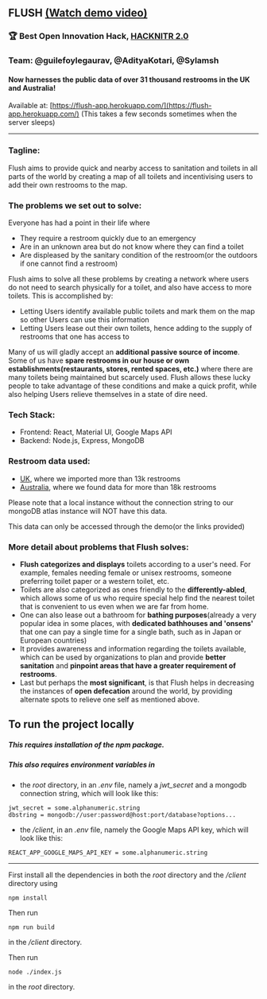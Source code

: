 
## FLUSH [(Watch demo video)](https://www.youtube.com/watch?v=Vs-9cdrkRK8)
### 🏆 Best Open Innovation Hack, [HACKNITR 2.0](https://hacknitr2.devfolio.co/submissions?show_winners=true)
### Team: @guilefoylegaurav, @AdityaKotari, @Sylamsh
#### Now harnesses the public data of over 31 thousand restrooms in the UK and Australia! 

Available at: [https://flush-app.herokuapp.com/](https://flush-app.herokuapp.com/) (This takes a few seconds sometimes when the server sleeps)


_______________
### Tagline:
Flush aims to provide quick and nearby access to sanitation and toilets in all parts of the world by creating a map of all toilets and incentivising users to add their own restrooms to the map.
### The problems we set out to solve:
Everyone has had a point in their life where
- They require a restroom quickly due to an emergency
- Are in an unknown area but do not know where they can find a toilet
- Are displeased by the sanitary condition of the restroom(or the outdoors if one cannot find a restroom)

Flush aims to solve all these problems by creating a network where users do not need to search physically for a toilet, and also have access to more toilets. This is accomplished by:
- Letting Users identify available public toilets and mark them on the map so other Users can use this information
- Letting Users lease out their own toilets, hence adding to the supply of restrooms that one has access to

Many of us will gladly accept an **additional passive source of income**. Some of us have **spare restrooms in our house or own establishments(restaurants, stores, rented spaces, etc.)** where there are many toilets being maintained but scarcely used. Flush allows these lucky people to take advantage of these conditions and make a quick profit, while also helping Users relieve themselves in a state of dire need.

### Tech Stack:
- Frontend: React, Material UI, Google Maps API
- Backend: Node.js, Express, MongoDB
### Restroom data used:
- [UK](https://www.toiletmap.org.uk/about), where we imported more than 13k restrooms
- [Australia](https://data.gov.au/data/dataset/national-public-toilet-map), where we found data for more than 18k restrooms

Please note that a local instance without the connection string to our mongoDB atlas instance will NOT have this data. 

This data can only be accessed through the demo(or the links provided)


### More detail about problems that Flush solves:
- **Flush categorizes and displays** toilets according to a user's need. For example, females needing female or unisex restrooms, someone preferring toilet paper or a western toilet, etc.
- Toilets are also categorized as ones friendly to the **differently-abled**, which allows some of us who require special help find the nearest toilet that is convenient to us even when we are far from home.
- One can also lease out a bathroom for **bathing purposes**(already a very popular idea in some places, with **dedicated bathhouses and 'onsens'** that one can pay a single time for a single bath, such as in Japan or European countries)
- It provides awareness and information regarding the toilets available, which can be used by organizations to plan and provide **better sanitation** and **pinpoint areas that have a greater requirement of restrooms**.  
- Last but perhaps the **most significant**, is that Flush helps in decreasing the instances of **open defecation** around the world, by providing alternate spots to relieve one self as mentioned above.


## To run the project locally
##### This requires installation of the npm package. 

##### This also requires environment variables in
 - the *root* directory, in an *.env* file, namely a *jwt_secret* and a mongodb connection string, which will look like this: 
  
 ```
 jwt_secret = some.alphanumeric.string 
 dbstring = mongodb://user:password@host:port/database?options...
 ```
  - the */client*, in an *.env* file, namely the Google Maps API key, which will look like this:
```
REACT_APP_GOOGLE_MAPS_API_KEY = some.alphanumeric.string
```
_______________


First install all the dependencies in both the *root* directory and the */client* directory using 
```
npm install
```
Then run 
```
npm run build
```
in the */client* directory.

Then run
```
node ./index.js
```
in the *root* directory. 

 


